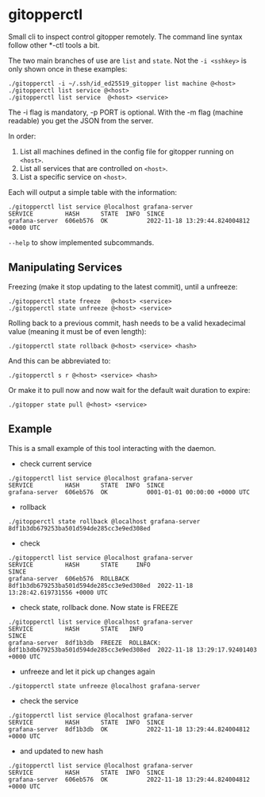 # gitopperctl

Small cli to inspect control gitopper remotely. The command line syntax follow other \*-ctl tools a
bit.

The two main branches of use are `list` and `state`. Not the `-i <sshkey>` is only shown once in
these examples:

~~~
./gitopperctl -i ~/.ssh/id_ed25519_gitopper list machine @<host>
./gitopperctl list service @<host>
./gitopperctl list service  @<host> <service>
~~~

The -i flag is mandatory, -p PORT is optional. With the -m flag (machine readable) you get the JSON
from the server.

In order:

1. List all machines defined in the config file for gitopper running on `<host>`.
2. List all services that are controlled on `<host>`.
3. List a specific service on `<host>`.

Each will output a simple table with the information:

~~~
./gitopperctl list service @localhost grafana-server
SERVICE         HASH      STATE  INFO  SINCE
grafana-server  606eb576  OK           2022-11-18 13:29:44.824004812 +0000 UTC
~~~

`--help` to show implemented subcommands.

## Manipulating Services

Freezing (make it stop updating to the latest commit), until a unfreeze:

~~~
./gitopperctl state freeze   @<host> <service>
./gitopperctl state unfreeze @<host> <service>
~~~

Rolling back to a previous commit, hash needs to be a valid hexadecimal value (meaning it must be of
even length):

~~~
./gitopperctl state rollback @<host> <service> <hash>
~~~

And this can be abbreviated to:

~~~
./gitopperctl s r @<host> <service> <hash>
~~~

Or make it to pull now and now wait for the default wait duration to expire:

~~~
./gitopper state pull @<host> <service>
~~~

## Example

This is a small example of this tool interacting with the daemon.

- check current service

~~~
./gitopperctl list service @localhost grafana-server
SERVICE         HASH      STATE  INFO  SINCE
grafana-server  606eb576  OK           0001-01-01 00:00:00 +0000 UTC
~~~

-  rollback

~~~
./gitopperctl state rollback @localhost grafana-server 8df1b3db679253ba501d594de285cc3e9ed308ed
~~~

- check
~~~
./gitopperctl list service @localhost grafana-server
SERVICE         HASH      STATE     INFO                                      SINCE
grafana-server  606eb576  ROLLBACK  8df1b3db679253ba501d594de285cc3e9ed308ed  2022-11-18 13:28:42.619731556 +0000 UTC
~~~

- check state, rollback done. Now state is FREEZE

~~~
./gitopperctl list service @localhost grafana-server
SERVICE         HASH      STATE   INFO                                                      SINCE
grafana-server  8df1b3db  FREEZE  ROLLBACK: 8df1b3db679253ba501d594de285cc3e9ed308ed  2022-11-18 13:29:17.92401403 +0000 UTC
~~~

- unfreeze and let it pick up changes again

~~~
./gitopperctl state unfreeze @localhost grafana-server
~~~

- check the service

~~~
./gitopperctl list service @localhost grafana-server
SERVICE         HASH      STATE  INFO  SINCE
grafana-server  8df1b3db  OK           2022-11-18 13:29:44.824004812 +0000 UTC
~~~

- and updated to new hash

~~~
./gitopperctl list service @localhost grafana-server
SERVICE         HASH      STATE  INFO  SINCE
grafana-server  606eb576  OK           2022-11-18 13:29:44.824004812 +0000 UTC
~~~

